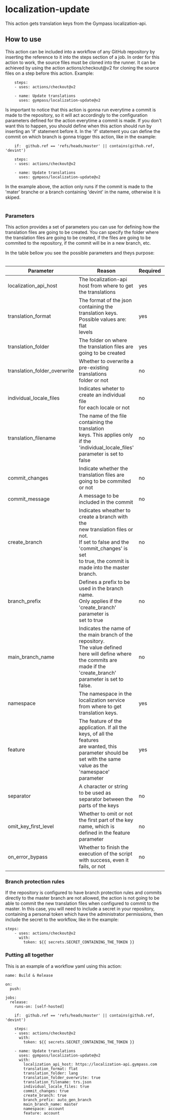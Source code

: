 # localization-update

This action gets translation keys from the Gympass localization-api.

## How to use

This action can be included into a workflow of any GitHub repository by inserting the reference to it into the steps section of a job.
In order for this action to work, the source files must be cloned into the runner. It can be achieved by using the action actions/checkout@v2 for cloning the source files on a step before this action.
Example:

```
    steps:
    - uses: actions/checkout@v2

    - name: Update translations
      uses: gympass/localization-update@v2
```
Is important to notice that this action is gonna run everytime a commit is made to the repository, so it will act accordingly to the configuration parameters defined for the action everytime a commit is made.
If you don't want this to happen, you should define when this action should run by inserting an 'if' statement before it.
In the 'if' statement you can define the commit on which branch is gonna trigger this action, like in the example:

```
    if:  github.ref == 'refs/heads/master' || contains(github.ref, 'devint')

    steps:
    - uses: actions/checkout@v2

    - name: Update translations
      uses: gympass/localization-update@v2
```
In the example above, the action only runs if the commit is made to the 'mater' branche or a branch containing 'devint' in the name, otherwise it is skiped.
<br />
<br />
### Parameters

This action provides a set of parameters you can use for defining how the translation files are going to be created.
You can specify the folder where the translation files are going to be created, if the files are going to be commited to the repository, if the commit will be in a new branch, etc.

In the table bellow you see the possible parameters and theys purpose:
<br />
<br />

| Parameter               | Reason         | Required     | Default value |
| ----------------------- | -------------- | ------------ | ------------- |
| localization_api_host   | The localization-api host from where to get <br /> the translations | yes  | |
| translation_format      | The format of the json containing the <br /> translation keys. Possible values are: <br /> flat <br /> levels | yes | |
| translation_folder      | The folder on where the translation files are <br /> going to be created | yes | | 
| translation_folder_overwrite | Whether to overwrite a pre-existing translations <br /> folder or not | no | false |
| individual_locale_files | Indicates wheter to create an individual file <br /> for each locale or not | no | false |
| translation_filename    | The name of the file containing the translation <br /> keys. This applies only if the 'individual_locale_files' <br /> parameter is set to false | no | auto_gen_translations.json |
| commit_changes          | Indicate whether the translation files are <br /> going to be commited or not | no | true |
| commit_message          | A message to be included in the commit | no | new translations |
| create_branch           | Indicates wheather to create a branch with the <br /> new translation files or not. <br /> If set to false and the 'commit_changes' is set <br /> to true, the commit is made into the master branch. | no | true |
| branch_prefix           | Defines a prefix to be used in the branch name. <br /> Only applies if the 'create_branch' parameter is <br /> set to true | no | auto_gen_translations |
| main_branch_name        | Indicates the name of the main branch of the repository. <br /> The value defined here will define where the commits are <br /> made if the 'create_branch' parameter is set to false. | no | master |
| namespace               | The namespace in the localization service from where to get <br /> translation keys. | yes | |
| feature                 | The feature of the application. If all the keys, of all the features <br /> are wanted, this parameter should be set with the same <br /> value as the 'namespace' parameter | yes | 
| separator               | A character or string to be used as separator between the parts of the keys | no | . (period) |
| omit_key_first_level    | Whether to omit or not the first part of the key name, which is defined in the feature parameter | no | false | 
| on_error_bypass         | Whether to finish the execution of the script with success, even it fails, or not | no | false |

### Branch protection rules

If the repository is configured to have branch protection rules and commits directly to the master branch are not allowed, the action is not going to be able to commit the new translation files when configured to commit to the master.
In this case, you will need to include a secret in your repository, containing a personal token which have the administrator permissions, then include the secret to the workflow, like in the example:

```
steps:
    - uses: actions/checkout@v2
      with:
        token: ${{ secrets.SECRET_CONTAINING_THE_TOKEN }}
```
### Putting all together

This is an example of a workflow yaml using this action:

```
name: Build & Release

on:
  push:

jobs:
  release:
    runs-on: [self-hosted]

    if:  github.ref == 'refs/heads/master' || contains(github.ref, 'devint')

    steps:
    - uses: actions/checkout@v2
      with:
        token: ${{ secrets.SECRET_CONTAINING_THE_TOKEN }}

    - name: Update translations
      uses: gympass/localization-update@v2
      with:
        localization_api_host: https://localization-api.gympass.com
        translation_format: flat
        translation_folder: lang
        translation_folder_overwrite: true
        translation_filename: trs.json
        individual_locale_files: true
        commit_changes: true
        create_branch: true
        branch_prefix: auto_gen_branch
        main_branch_name: master
        namespace: account
        feature: account
```
